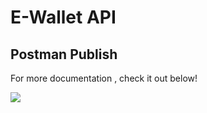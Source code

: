 # E-Wallet API

## Postman Publish

For more documentation , check it out below!

<a  href="https://documenter.getpostman.com/view/13532274/UVJZmxBr">

<img  src="https://img.shields.io/badge/Documentation-POSTMAN-blue.svg?style=popout&logo=postman"/>

</a>
